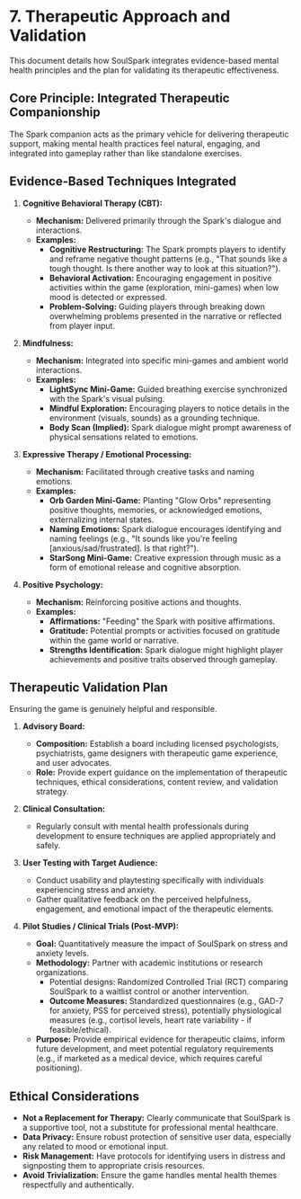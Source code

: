 # 7. Therapeutic Approach and Validation

This document details how SoulSpark integrates evidence-based mental health principles and the plan for validating its therapeutic effectiveness.

## Core Principle: Integrated Therapeutic Companionship

The Spark companion acts as the primary vehicle for delivering therapeutic support, making mental health practices feel natural, engaging, and integrated into gameplay rather than like standalone exercises.

## Evidence-Based Techniques Integrated

1.  **Cognitive Behavioral Therapy (CBT):**
    - **Mechanism:** Delivered primarily through the Spark's dialogue and interactions.
    - **Examples:**
        - **Cognitive Restructuring:** The Spark prompts players to identify and reframe negative thought patterns (e.g., "That sounds like a tough thought. Is there another way to look at this situation?").
        - **Behavioral Activation:** Encouraging engagement in positive activities within the game (exploration, mini-games) when low mood is detected or expressed.
        - **Problem-Solving:** Guiding players through breaking down overwhelming problems presented in the narrative or reflected from player input.

2.  **Mindfulness:**
    - **Mechanism:** Integrated into specific mini-games and ambient world interactions.
    - **Examples:**
        - **LightSync Mini-Game:** Guided breathing exercise synchronized with the Spark's visual pulsing.
        - **Mindful Exploration:** Encouraging players to notice details in the environment (visuals, sounds) as a grounding technique.
        - **Body Scan (Implied):** Spark dialogue might prompt awareness of physical sensations related to emotions.

3.  **Expressive Therapy / Emotional Processing:**
    - **Mechanism:** Facilitated through creative tasks and naming emotions.
    - **Examples:**
        - **Orb Garden Mini-Game:** Planting "Glow Orbs" representing positive thoughts, memories, or acknowledged emotions, externalizing internal states.
        - **Naming Emotions:** Spark dialogue encourages identifying and naming feelings (e.g., "It sounds like you're feeling [anxious/sad/frustrated]. Is that right?").
        - **StarSong Mini-Game:** Creative expression through music as a form of emotional release and cognitive absorption.

4.  **Positive Psychology:**
    - **Mechanism:** Reinforcing positive actions and thoughts.
    - **Examples:**
        - **Affirmations:** "Feeding" the Spark with positive affirmations.
        - **Gratitude:** Potential prompts or activities focused on gratitude within the game world or narrative.
        - **Strengths Identification:** Spark dialogue might highlight player achievements and positive traits observed through gameplay.

## Therapeutic Validation Plan

Ensuring the game is genuinely helpful and responsible.

1.  **Advisory Board:**
    - **Composition:** Establish a board including licensed psychologists, psychiatrists, game designers with therapeutic game experience, and user advocates.
    - **Role:** Provide expert guidance on the implementation of therapeutic techniques, ethical considerations, content review, and validation strategy.

2.  **Clinical Consultation:**
    - Regularly consult with mental health professionals during development to ensure techniques are applied appropriately and safely.

3.  **User Testing with Target Audience:**
    - Conduct usability and playtesting specifically with individuals experiencing stress and anxiety.
    - Gather qualitative feedback on the perceived helpfulness, engagement, and emotional impact of the therapeutic elements.

4.  **Pilot Studies / Clinical Trials (Post-MVP):**
    - **Goal:** Quantitatively measure the impact of SoulSpark on stress and anxiety levels.
    - **Methodology:** Partner with academic institutions or research organizations.
        - Potential designs: Randomized Controlled Trial (RCT) comparing SoulSpark to a waitlist control or another intervention.
        - **Outcome Measures:** Standardized questionnaires (e.g., GAD-7 for anxiety, PSS for perceived stress), potentially physiological measures (e.g., cortisol levels, heart rate variability - if feasible/ethical).
    - **Purpose:** Provide empirical evidence for therapeutic claims, inform future development, and meet potential regulatory requirements (e.g., if marketed as a medical device, which requires careful positioning).

## Ethical Considerations

- **Not a Replacement for Therapy:** Clearly communicate that SoulSpark is a supportive tool, not a substitute for professional mental healthcare.
- **Data Privacy:** Ensure robust protection of sensitive user data, especially any related to mood or emotional input.
- **Risk Management:** Have protocols for identifying users in distress and signposting them to appropriate crisis resources.
- **Avoid Trivialization:** Ensure the game handles mental health themes respectfully and authentically. 